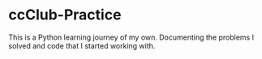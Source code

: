 # ccClub-Practice
This is a Python learning journey of my own.
Documenting the problems I solved and code that I started working with.

